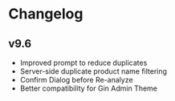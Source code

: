 # Changelog

## v9.6
- Improved prompt to reduce duplicates
- Server-side duplicate product name filtering
- Confirm Dialog before Re-analyze
- Better compatibility for Gin Admin Theme
